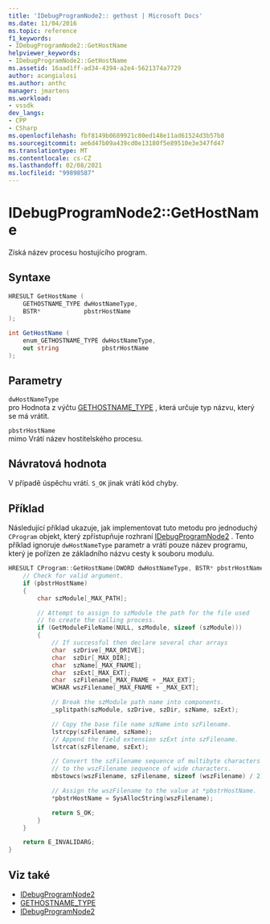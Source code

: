 ```yaml
---
title: 'IDebugProgramNode2:: gethost | Microsoft Docs'
ms.date: 11/04/2016
ms.topic: reference
f1_keywords:
- IDebugProgramNode2::GetHostName
helpviewer_keywords:
- IDebugProgramNode2::GetHostName
ms.assetid: 16aad1ff-ad34-4394-a2e4-5621374a7729
author: acangialosi
ms.author: anthc
manager: jmartens
ms.workload:
- vssdk
dev_langs:
- CPP
- CSharp
ms.openlocfilehash: fbf8149b0689921c80ed148e11ad61524d3b57b8
ms.sourcegitcommit: ae6d47b09a439cd0e13180f5e89510e3e347fd47
ms.translationtype: MT
ms.contentlocale: cs-CZ
ms.lasthandoff: 02/08/2021
ms.locfileid: "99898587"
---
```

# <a name="idebugprogramnode2gethostname"></a>IDebugProgramNode2::GetHostName
Získá název procesu hostujícího program.

## <a name="syntax"></a>Syntaxe

```cpp
HRESULT GetHostName (
    GETHOSTNAME_TYPE dwHostNameType,
    BSTR*            pbstrHostName
);
```

```csharp
int GetHostName (
    enum_GETHOSTNAME_TYPE dwHostNameType,
    out string            pbstrHostName
);
```

## <a name="parameters"></a>Parametry
`dwHostNameType`\
pro Hodnota z výčtu [GETHOSTNAME_TYPE](../../../extensibility/debugger/reference/gethostname-type.md) , která určuje typ názvu, který se má vrátit.

`pbstrHostName`\
mimo Vrátí název hostitelského procesu.

## <a name="return-value"></a>Návratová hodnota
V případě úspěchu vrátí. `S_OK` jinak vrátí kód chyby.

## <a name="example"></a>Příklad
Následující příklad ukazuje, jak implementovat tuto metodu pro jednoduchý `CProgram` objekt, který zpřístupňuje rozhraní [IDebugProgramNode2](../../../extensibility/debugger/reference/idebugprogramnode2.md) . Tento příklad ignoruje `dwHostNameType` parametr a vrátí pouze název programu, který je pořízen ze základního názvu cesty k souboru modulu.

```cpp
HRESULT CProgram::GetHostName(DWORD dwHostNameType, BSTR* pbstrHostName) {
    // Check for valid argument.
    if (pbstrHostName)
    {
        char szModule[_MAX_PATH];

        // Attempt to assign to szModule the path for the file used
        // to create the calling process.
        if (GetModuleFileName(NULL, szModule, sizeof (szModule)))
        {
            // If successful then declare several char arrays
            char  szDrive[_MAX_DRIVE];
            char  szDir[_MAX_DIR];
            char  szName[_MAX_FNAME];
            char  szExt[_MAX_EXT];
            char  szFilename[_MAX_FNAME + _MAX_EXT];
            WCHAR wszFilename[_MAX_FNAME + _MAX_EXT];

            // Break the szModule path name into components.
            _splitpath(szModule, szDrive, szDir, szName, szExt);

            // Copy the base file name szName into szFilename.
            lstrcpy(szFilename, szName);
            // Append the field extension szExt into szFilename.
            lstrcat(szFilename, szExt);

            // Convert the szFilename sequence of multibyte characters
            // to the wszFilename sequence of wide characters.
            mbstowcs(wszFilename, szFilename, sizeof (wszFilename) / 2);

            // Assign the wszFilename to the value at *pbstrHostName.
            *pbstrHostName = SysAllocString(wszFilename);

            return S_OK;
        }
    }

    return E_INVALIDARG;
}
```

## <a name="see-also"></a>Viz také
- [IDebugProgramNode2](../../../extensibility/debugger/reference/idebugprogramnode2.md)
- [GETHOSTNAME_TYPE](../../../extensibility/debugger/reference/gethostname-type.md)
- [IDebugProgramNode2](../../../extensibility/debugger/reference/idebugprogramnode2.md)
